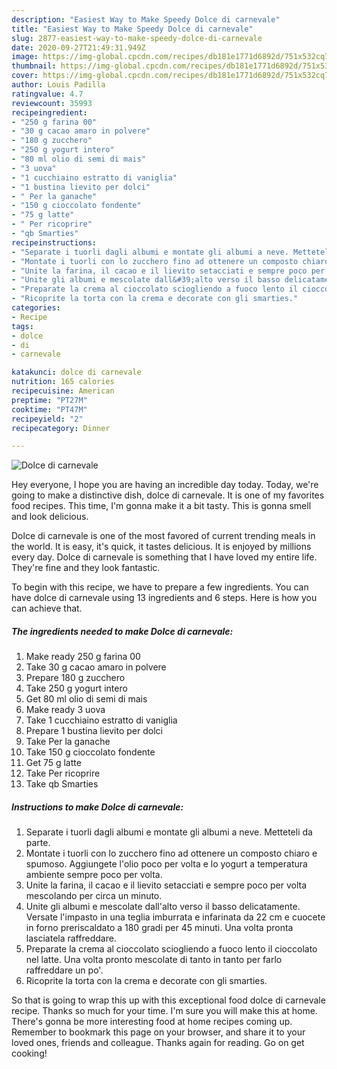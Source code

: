 ```yaml
---
description: "Easiest Way to Make Speedy Dolce di carnevale"
title: "Easiest Way to Make Speedy Dolce di carnevale"
slug: 2877-easiest-way-to-make-speedy-dolce-di-carnevale
date: 2020-09-27T21:49:31.949Z
image: https://img-global.cpcdn.com/recipes/db181e1771d6892d/751x532cq70/dolce-di-carnevale-recipe-main-photo.jpg
thumbnail: https://img-global.cpcdn.com/recipes/db181e1771d6892d/751x532cq70/dolce-di-carnevale-recipe-main-photo.jpg
cover: https://img-global.cpcdn.com/recipes/db181e1771d6892d/751x532cq70/dolce-di-carnevale-recipe-main-photo.jpg
author: Louis Padilla
ratingvalue: 4.7
reviewcount: 35993
recipeingredient:
- "250 g farina 00"
- "30 g cacao amaro in polvere"
- "180 g zucchero"
- "250 g yogurt intero"
- "80 ml olio di semi di mais"
- "3 uova"
- "1 cucchiaino estratto di vaniglia"
- "1 bustina lievito per dolci"
- " Per la ganache"
- "150 g cioccolato fondente"
- "75 g latte"
- " Per ricoprire"
- "qb Smarties"
recipeinstructions:
- "Separate i tuorli dagli albumi e montate gli albumi a neve. Metteteli da parte."
- "Montate i tuorli con lo zucchero fino ad ottenere un composto chiaro e spumoso. Aggiungete l&#39;olio poco per volta e lo yogurt a temperatura ambiente sempre poco per volta."
- "Unite la farina, il cacao e il lievito setacciati e sempre poco per volta mescolando per circa un minuto."
- "Unite gli albumi e mescolate dall&#39;alto verso il basso delicatamente. Versate l&#39;impasto in una teglia imburrata e infarinata da 22 cm e cuocete in forno preriscaldato a 180 gradi per 45 minuti. Una volta pronta lasciatela raffreddare."
- "Preparate la crema al cioccolato sciogliendo a fuoco lento il cioccolato nel latte. Una volta pronto mescolate di tanto in tanto per farlo raffreddare un po&#39;."
- "Ricoprite la torta con la crema e decorate con gli smarties."
categories:
- Recipe
tags:
- dolce
- di
- carnevale

katakunci: dolce di carnevale 
nutrition: 165 calories
recipecuisine: American
preptime: "PT27M"
cooktime: "PT47M"
recipeyield: "2"
recipecategory: Dinner

---
```



![Dolce di carnevale](https://img-global.cpcdn.com/recipes/db181e1771d6892d/751x532cq70/dolce-di-carnevale-recipe-main-photo.jpg)

Hey everyone, I hope you are having an incredible day today. Today, we're going to make a distinctive dish, dolce di carnevale. It is one of my favorites food recipes. This time, I'm gonna make it a bit tasty. This is gonna smell and look delicious.

Dolce di carnevale is one of the most favored of current trending meals in the world. It is easy, it's quick, it tastes delicious. It is enjoyed by millions every day. Dolce di carnevale is something that I have loved my entire life. They're fine and they look fantastic.




To begin with this recipe, we have to prepare a few ingredients. You can have dolce di carnevale using 13 ingredients and 6 steps. Here is how you can achieve that.

<!--inarticleads1-->

##### The ingredients needed to make Dolce di carnevale:

1. Make ready 250 g farina 00
1. Take 30 g cacao amaro in polvere
1. Prepare 180 g zucchero
1. Take 250 g yogurt intero
1. Get 80 ml olio di semi di mais
1. Make ready 3 uova
1. Take 1 cucchiaino estratto di vaniglia
1. Prepare 1 bustina lievito per dolci
1. Take  Per la ganache
1. Take 150 g cioccolato fondente
1. Get 75 g latte
1. Take  Per ricoprire
1. Take qb Smarties




<!--inarticleads2-->

##### Instructions to make Dolce di carnevale:

1. Separate i tuorli dagli albumi e montate gli albumi a neve. Metteteli da parte.
1. Montate i tuorli con lo zucchero fino ad ottenere un composto chiaro e spumoso. Aggiungete l&#39;olio poco per volta e lo yogurt a temperatura ambiente sempre poco per volta.
1. Unite la farina, il cacao e il lievito setacciati e sempre poco per volta mescolando per circa un minuto.
1. Unite gli albumi e mescolate dall&#39;alto verso il basso delicatamente. Versate l&#39;impasto in una teglia imburrata e infarinata da 22 cm e cuocete in forno preriscaldato a 180 gradi per 45 minuti. Una volta pronta lasciatela raffreddare.
1. Preparate la crema al cioccolato sciogliendo a fuoco lento il cioccolato nel latte. Una volta pronto mescolate di tanto in tanto per farlo raffreddare un po&#39;.
1. Ricoprite la torta con la crema e decorate con gli smarties.




So that is going to wrap this up with this exceptional food dolce di carnevale recipe. Thanks so much for your time. I'm sure you will make this at home. There's gonna be more interesting food at home recipes coming up. Remember to bookmark this page on your browser, and share it to your loved ones, friends and colleague. Thanks again for reading. Go on get cooking!
